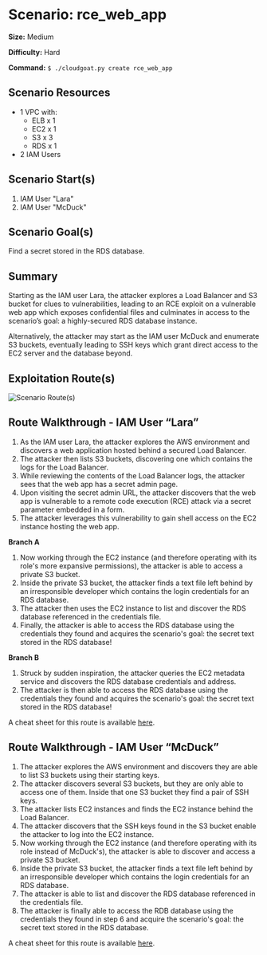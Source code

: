 # Scenario: rce_web_app

**Size:** Medium

**Difficulty:** Hard

**Command:** `$ ./cloudgoat.py create rce_web_app`

## Scenario Resources

* 1 VPC with:
  * ELB x 1
  * EC2 x 1
  * S3 x 3
  * RDS x 1
* 2 IAM Users

## Scenario Start(s)

1. IAM User "Lara"
2. IAM User "McDuck"

## Scenario Goal(s)

Find a secret stored in the RDS database.

## Summary

Starting as the IAM user Lara, the attacker explores a Load Balancer and S3 bucket for clues to vulnerabilities, leading to an RCE exploit on a vulnerable web app which exposes confidential files and culminates in access to the scenario’s goal: a highly-secured RDS database instance.

Alternatively, the attacker may start as the IAM user McDuck and enumerate S3 buckets, eventually leading to SSH keys which grant direct access to the EC2 server and the database beyond.

## Exploitation Route(s)

![Scenario Route(s)](https://www.lucidchart.com/publicSegments/view/1b75f181-4d6e-4ad7-b3fb-56dd54efab66/image.png)

## Route Walkthrough - IAM User “Lara”

1. As the IAM user Lara, the attacker explores the AWS environment and discovers a web application hosted behind a secured Load Balancer.
2. The attacker then lists S3 buckets, discovering one which contains the logs for the Load Balancer.
3. While reviewing the contents of the Load Balancer logs, the attacker sees that the web app has a secret admin page.
4. Upon visiting the secret admin URL, the attacker discovers that the web app is vulnerable to a remote code execution (RCE) attack via a secret parameter embedded in a form.
5. The attacker leverages this vulnerability to gain shell access on the EC2 instance hosting the web app.

**Branch A**

1. Now working through the EC2 instance (and therefore operating with its role's more expansive permissions), the attacker is able to access a private S3 bucket.
2. Inside the private S3 bucket, the attacker finds a text file left behind by an irresponsible developer which contains the login credentials for an RDS database.
3. The attacker then uses the EC2 instance to list and discover the RDS database referenced in the credentials file.
4. Finally, the attacker is able to access the RDS database using the credentials they found and acquires the scenario's goal: the secret text stored in the RDS database!

**Branch B**

1. Struck by sudden inspiration, the attacker queries the EC2 metadata service and discovers the RDS database credentials and address.
2. The attacker is then able to access the RDS database using the credentials they found and acquires the scenario's goal: the secret text stored in the RDS database!

A cheat sheet for this route is available [here](./cheat_sheet_lara.md).

## Route Walkthrough - IAM User “McDuck”

1. The attacker explores the AWS environment and discovers they are able to list S3 buckets using their starting keys.
2. The attacker discovers several S3 buckets, but they are only able to access one of them. Inside that one S3 bucket they find a pair of SSH keys.
3. The attacker lists EC2 instances and finds the EC2 instance behind the Load Balancer.
4. The attacker discovers that the SSH keys found in the S3 bucket enable the attacker to log into the EC2 instance.
5. Now working through the EC2 instance (and therefore operating with its role instead of McDuck's), the attacker is able to discover and access a private S3 bucket.
7. Inside the private S3 bucket, the attacker finds a text file left behind by an irresponsible developer which contains the login credentials for an RDS database.
7. The attacker is able to list and discover the RDS database referenced in the credentials file.
8. The attacker is finally able to access the RDB database using the credentials they found in step 6 and acquire the scenario's goal: the secret text stored in the RDS database.

A cheat sheet for this route is available [here](./cheat_sheet_mcduck.md).
